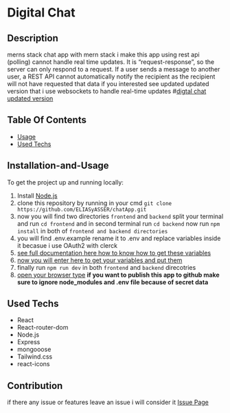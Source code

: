 # Digital Chat

## Description
merns stack chat app with mern stack i make this app using rest api (polling) cannot handle real time updates.
It is “request-response”, so the server can only respond to a request. If a user sends a message to another user,
a REST API cannot automatically
notify the recipient as the recipient will not have requested that data if you interested see updated updated version 
that i use websockets to handle real-time updates #[digtal chat updated version](chatting)    

## Table Of Contents
- [Usage](#Installation-and-Usage)
- [Used Techs](#used-Techs)

## Installation-and-Usage
To get the project up and running locally:
1. Install [Node.js](https://nodejs.org/en/)
2. clone this repository by running in your cmd `git clone https://github.com/ELIASyASSER/chatApp.git`
3. now you will find two directories `frontend` and `backend` split your terminal and run `cd frontend` and in  second terminal run `cd backend` now run `npm install` in both of `frontend and backend directories`
4. you will find .env.example rename it to .env and replace variables inside it becasue i use OAuth2 with clerck
5. [see full documentation here how to know how to get these variables](https://clerk.com/blog/oauth2-react-user-authorization#get-your-google-client-id-and-secret) 
6. [now you will enter here to get your variables and put them](https://console.cloud.google.com/cloud-resource-manager)
7. finally run `npm run dev` in both `frontend` and `backend` direcotries
8. [open your browser  type](http://localhost:5173)
**if you want to publish this app to  github make sure to ignore node_modules and .env file because of secret data**   
## Used Techs 
- React
- React-router-dom
- Node.js
- Express
- mongooose
- Tailwind.css
- react-icons
  
## Contribution
if there any issue or features leave an issue i will consider it [Issue Page](issues/)
